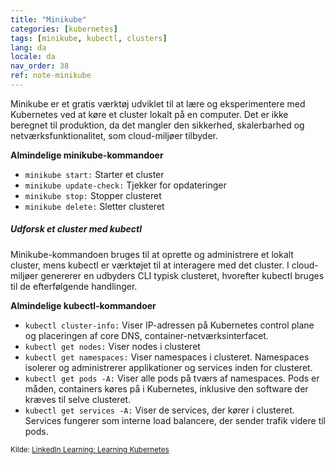 ```yaml
---
title: "Minikube"
categories: [kubernetes]
tags: [minikube, kubectl, clusters]
lang: da
locale: da
nav_order: 38
ref: note-minikube
---
```

Minikube er et gratis værktøj udviklet til at lære og eksperimentere med Kubernetes ved at køre et cluster lokalt på en computer. Det er ikke beregnet til produktion, da det mangler den sikkerhed, skalerbarhed og netværksfunktionalitet, som cloud-miljøer tilbyder.

**Almindelige minikube-kommandoer**
- `minikube start:` Starter et cluster  
- `minikube update-check:` Tjekker for opdateringer  
- `minikube stop:` Stopper clusteret  
- `minikube delete:` Sletter clusteret  

##### Udforsk et cluster med kubectl
Minikube-kommandoen bruges til at oprette og administrere et lokalt cluster, mens kubectl er værktøjet til at interagere med det cluster. I cloud-miljøer genererer en udbyders CLI typisk clusteret, hvorefter kubectl bruges til de efterfølgende handlinger.

**Almindelige kubectl-kommandoer**
- `kubectl cluster-info:` Viser IP-adressen på Kubernetes control plane og placeringen af core DNS, container-netværksinterfacet.  
- `kubectl get nodes:` Viser nodes i clusteret  
- `kubectl get namespaces:` Viser namespaces i clusteret. Namespaces isolerer og administrerer applikationer og services inden for clusteret.  
- `kubectl get pods -A:` Viser alle pods på tværs af namespaces. Pods er måden, containers køres på i Kubernetes, inklusive den software der kræves til selve clusteret.  
- `kubectl get services -A:` Viser de services, der kører i clusteret. Services fungerer som interne load balancere, der sender trafik videre til pods.  

<small>Kilde: [LinkedIn Learning: Learning Kubernetes](https://www.linkedin.com/learning/learning-kubernetes-16086900)</small>
